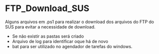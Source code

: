 # FTP_Download_SUS
Alguns arquivos em .ps1 para realizar o download dos arquivos do FTP do SUS para evitar a necessidade de download. 

- Se não existir as pastas será criado
- Arquivo de log para identificar oque há de novo
- bat para ser utilizado no agendador de tarefas do windows.
